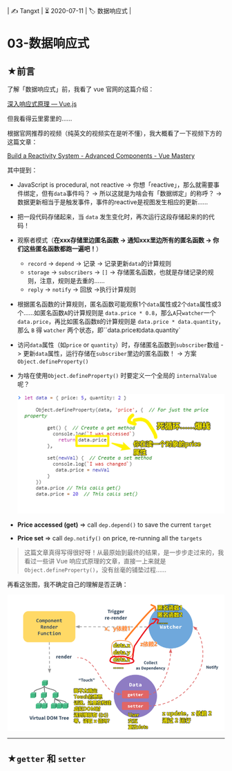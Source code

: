 | ✍️ Tangxt | ⏳ 2020-07-11 | 🏷️ 数据响应式 |

# 03-数据响应式

## ★前言

了解「数据响应式」前，我看了 vue 官网的这篇介绍：

[深入响应式原理 — Vue.js](https://cn.vuejs.org/v2/guide/reactivity.html)

但我看得云里雾里的……

根据官网推荐的视频（纯英文的视频实在是听不懂），我大概看了一下视频下方的这篇文章：

[Build a Reactivity System - Advanced Components - Vue Mastery](https://www.vuemastery.com/courses/advanced-components/build-a-reactivity-system/)

其中提到：

- JavaScript is procedural, not reactive -> 你想「reactive」，那么就需要事件绑定，但有`data`事件吗？ -> 所以这就是为啥会有「数据绑定」的称呼？ -> 数据更新相当于是触发事件，事件的reactive是视图发生相应的更新……
- 把一段代码存储起来，当 `data` 发生变化时，再次运行这段存储起来的的代码！
- 观察者模式（**在xxx存储里边匿名函数 -> 通知xxx里边所有的匿名函数 -> 你们这些匿名函数都跑一遍吧！**）
  - `record` -> `depend` -> 记录 -> 记录更新`data`的计算规则
  - `storage` -> `subscribers` -> `[]` -> 存储匿名函数，也就是存储记录的规则，注意，规则是去重的……
  - `reply` -> `notify` -> 回放 ->执行计算规则
- 根据匿名函数的计算规则，匿名函数可能观察1个`data`属性或2个`data`属性或3个……如匿名函数`A`的计算规则是 `data.price * 0.8`，那么`A`只`watcher`一个`data.price`，再比如匿名函数`B`的计算规则是 `data.price * data.quantity`，那么 `B` 得 `watcher` 两个状态，即``data.price`和`data.quantity`
- 访问`data`属性（如`price` or `quantity`）时，存储匿名函数到`subscriber`数组 -> 更新`data`属性，运行存储在`subscriber`里边的匿名函数！ -> 方案`Object.defineProperty()`
- 为啥在使用`Object.defineProperty()` 时要定义一个全局的 `internalValue`呢？
  
  ![爆栈](assets/img/2020-07-11-13-33-43.png)
  
- **Price accessed (get)** => call `dep.depend()` to save the current `target`
- **Price set** => call `dep.notify()` on price, re-running all the `targets`

> 这篇文章真得写得很好呀！从最原始到最终的结果，是一步步走过来的，我看过一些讲 Vue 响应式原理的文章，直接一上来就是`Object.defineProperty()`，没有丝毫的铺垫过程……

再看这张图，我不确定自己的理解是否正确：

![深入响应式原理](assets/img/2020-07-11-14-08-44.png)

---

## ★`getter` 和 `setter`


